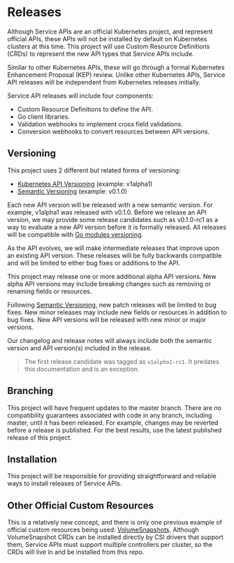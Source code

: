 # Releases

Although Service APIs are an official Kubernetes project, and represent official
APIs, these APIs will not be installed by default on Kubernetes clusters at this
time. This project will use Custom Resource Definitions (CRDs) to represent the
new API types that Service APIs include.

Similar to other Kubernetes APIs, these will go through a formal Kubernetes
Enhancement Proposal (KEP) review. Unlike other Kubernetes APIs, Service API
releases will be independent from Kubernetes releases initially.

Service API releases will include four components:

* Custom Resource Definitions to define the API.
* Go client libraries.
* Validation webhooks to implement cross field validations.
* Conversion webhooks to convert resources between API versions.

## Versioning

This project uses 2 different but related forms of versioning:

- [Kubernetes API Versioning] (example: v1alpha1)
- [Semantic Versioning] (example: v0.1.0)

Each new API version will be released with a new semantic version. For example,
v1alpha1 was released with v0.1.0. Before we release an API version, we may
provide some release candidates such as v0.1.0-rc1 as a way to evaluate a new
API version before it is formally released. All releases will be compatible with
[Go modules versioning].

As the API evolves, we will make intermediate releases that improve upon an
existing API version. These releases will be fully backwards compatible and will
be limited to either bug fixes or additions to the API.

This project may release one or more additional alpha API versions. New alpha
API versions may include breaking changes such as removing or renaming fields or
resources.

Following [Semantic Versioning], new patch releases will be limited to bug
fixes. New minor releases may include new fields or resources in addition to bug
fixes. New API versions will be released with new minor or major versions.

Our changelog and release notes will always include both the semantic version
and API version(s) included in the release. 

[Kubernetes API Versioning]: https://github.com/kubernetes/community/blob/master/contributors/devel/sig-architecture/api_changes.md#alpha-beta-and-stable-versions
[Semantic Versioning]: https://semver.org/
[Go modules versioning]: https://golang.org/ref/mod#versions

> The first release candidate was tagged as `v1alpha1-rc1`. It predates this
documentation and is an exception.

## Branching
This project will have frequent updates to the master branch. There are no
compatibility guarantees associated with code in any branch, including master,
until it has been released. For example, changes may be reverted before a
release is published. For the best results, use the latest published release of
this project.

## Installation

This project will be responsible for providing straightforward and reliable ways
to install releases of Service APIs.

## Other Official Custom Resources

This is a relatively new concept, and there is only one previous example of
official custom resources being used:
[VolumeSnapshots](https://kubernetes.io/blog/2018/10/09/introducing-volume-snapshot-alpha-for-kubernetes/).
Although VolumeSnapshot CRDs can be installed directly by CSI drivers that
support them, Service APIs must support multiple controllers per cluster, so the
CRDs will live in and be installed from this repo.
